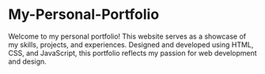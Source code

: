 # My-Personal-Portfolio
Welcome to my personal portfolio! This website serves as a showcase of my skills, projects, and experiences. Designed and developed using HTML, CSS, and JavaScript, this portfolio reflects my passion for web development and design.
